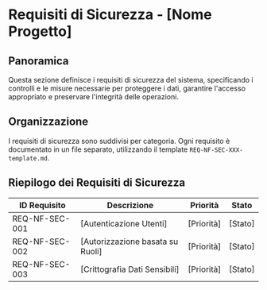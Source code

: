 # Requisiti di Sicurezza - [Nome Progetto]

## Panoramica

Questa sezione definisce i requisiti di sicurezza del sistema, specificando i controlli e le misure necessarie per proteggere i dati, garantire l'accesso appropriato e preservare l'integrità delle operazioni.

## Organizzazione

I requisiti di sicurezza sono suddivisi per categoria. Ogni requisito è documentato in un file separato, utilizzando il template `REQ-NF-SEC-XXX-template.md`.

## Riepilogo dei Requisiti di Sicurezza

| ID Requisito | Descrizione | Priorità | Stato |
|--------------|-------------|----------|-------|
| REQ-NF-SEC-001 | [Autenticazione Utenti] | [Priorità] | [Stato] |
| REQ-NF-SEC-002 | [Autorizzazione basata su Ruoli] | [Priorità] | [Stato] |
| REQ-NF-SEC-003 | [Crittografia Dati Sensibili] | [Priorità] | [Stato] |
